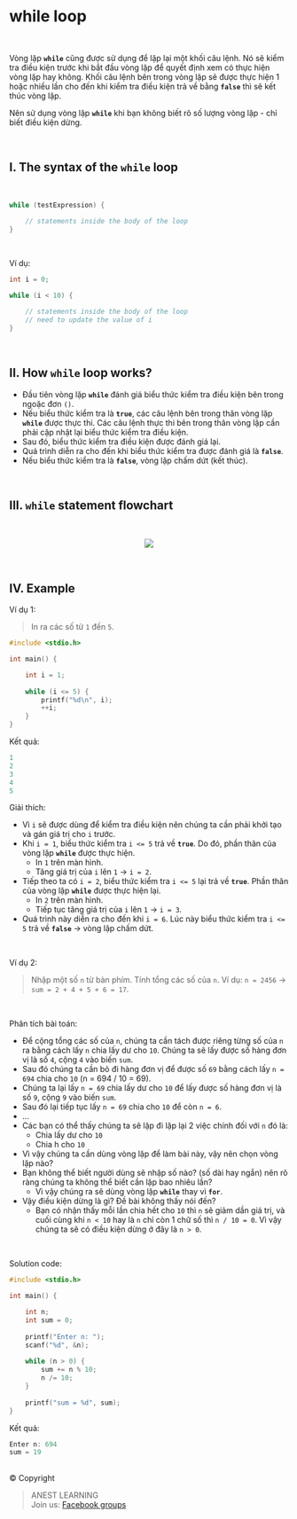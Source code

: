 # while loop

<br />


Vòng lặp **`while`** cũng được sử dụng để lặp lại một khối câu lệnh. Nó sẽ kiểm tra điều kiện trước khi bắt đầu vòng lặp để quyết định xem có thực hiện vòng lặp hay không. Khối câu lệnh bên trong vòng lặp sẽ được thực hiện 1 hoặc nhiều lần cho đến khi kiểm tra điều kiện trả về bằng **`false`** thì sẽ kết thúc vòng lặp.

Nên sử dụng vòng lặp **`while`** khi bạn không biết rõ số lượng vòng lặp - chỉ biết điều kiện dừng.

<br />

## I. The syntax of the `while` loop

<br />

```c
while (testExpression) {

    // statements inside the body of the loop 
}
```

<br />

Ví dụ:
```c
int i = 0;

while (i < 10) {

    // statements inside the body of the loop 
    // need to update the value of i
}
```

<br />

## II. How `while` loop works?

- Đầu tiên vòng lặp **`while`** đánh giá biểu thức kiểm tra điều kiện bên trong ngoặc đơn `()`.
- Nếu biểu thức kiểm tra là **`true`**, các câu lệnh bên trong thân vòng lặp **`while`** được thực thi. Các câu lệnh thực thi bên trong thân vòng lặp cần phải cập nhật lại biểu thức kiểm tra điều kiện.
- Sau đó, biểu thức kiểm tra điều kiện được đánh giá lại.
- Quá trình diễn ra cho đến khi biểu thức kiểm tra được đánh giá là **`false`**.
- Nếu biểu thức kiểm tra là **`false`**, vòng lặp chấm dứt (kết thúc).

<br />

## III. `while` statement flowchart

<br />

<p align="center">
  <img src="https://github.com/AnestLearning/Course-C-Fundamentals/blob/master/Images/c-while-loop.jpg">
</p>

<br />

## IV. Example

Ví dụ 1:
> In ra các số từ `1` đến `5`.

```c
#include <stdio.h>

int main() {

    int i = 1;
    
    while (i <= 5) {
        printf("%d\n", i);
        ++i;
    }
}
```

Kết quả:
```c
1
2
3
4
5
```

Giải thích:
- Vì `i` sẽ được dùng để kiểm tra điều kiện nên chúng ta cần phải khởi tạo và gán giá trị cho `i` trước.
- Khi `i = 1`, biểu thức kiểm tra `i <= 5` trả về **`true`**. Do đó, phần thân của vòng lặp **`while`** được thực hiện. 
  - In `1` trên màn hình.
  - Tăng giá trị của `i` lên `1` → `i = 2`.
- Tiếp theo ta có `i = 2`, biểu thức kiểm tra `i <= 5` lại trả về **`true`**. Phần thân của vòng lặp **`while`** được thực hiện lại.
  - In `2` trên màn hình.
  - Tiếp tục tăng giá trị của `i` lên `1` → `i = 3`.
- Quá trình này diễn ra cho đến khi `i = 6`. Lúc này biểu thức kiểm tra `i <= 5` trả về **`false`** → vòng lặp chấm dứt.

<br />

Ví dụ 2:
> Nhập một số `n` từ bàn phím. Tính tổng các số của `n`. Ví dụ: `n = 2456` → `sum = 2 + 4 + 5 + 6 = 17`.

<br />

Phân tích bài toán:
- Để cộng tổng các số của `n`, chúng ta cần tách được riêng từng số của `n` ra bằng cách lấy `n` chia lấy dư cho `10`. Chúng ta sẽ lấy được số hàng đơn vị là số `4`, cộng `4` vào biến `sum`.
- Sau đó chúng ta cần bỏ đi hàng đơn vị để được số `69` bằng cách lấy `n = 694` chia cho `10` (n = 694 / 10 = 69).
- Chúng ta lại lấy `n = 69` chia lấy dư cho `10` để lấy được số hàng đơn vị là số `9`, cộng `9` vào biến `sum`.
- Sau đó lại tiếp tục lấy `n = 69` chia cho `10` để còn `n = 6`.
- ...
- Các bạn có thể thấy chúng ta sẽ lặp đi lặp lại 2 việc chính đối với `n` đó là:
  - Chia lấy dư cho `10`
  - Chia h cho `10`
- Vì vậy chúng ta cần dùng vòng lặp để làm bài này, vậy nên chọn vòng lặp nào?
- Bạn không thể biết người dùng sẽ nhập số nào? (số dài hay ngắn) nên rõ ràng chúng ta không thể biết cần lặp bao nhiêu lần?
  - Vì vậy chúng ra sẽ dùng vòng lặp **`while`** thay vì **`for`**.
- Vậy điều kiện dừng là gì? Đề bài không thấy nói đến?
  - Bạn có nhận thấy mỗi lần chia hết cho `10` thì `n` sẽ giảm dần giá trị, và cuối cùng khi `n < 10` hay là `n` chỉ còn 1 chữ số thì `n / 10 = 0`. Vì vậy chúng ta sẽ có điều kiện dừng ở đây là `n > 0`. 

<br />

Solution code:
```c
#include <stdio.h>

int main() {

    int n;
    int sum = 0;
    
    printf("Enter n: ");
    scanf("%d", &n);
    
    while (n > 0) {
        sum += n % 10;
        n /= 10;
    }
    
    printf("sum = %d", sum);
}
```

Kết quả:
```c
Enter n: 694
sum = 19
```


##  

© Copyright
> ANEST LEARNING  
> Join us: [Facebook groups](https://www.facebook.com/groups/anest.learning/)

